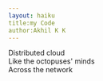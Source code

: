 ```yaml
---
layout: haiku
title:my Code
author:Akhil K K
---
```


Distributed cloud <br>
Like the octopuses' minds <br>
Across the network <br>
